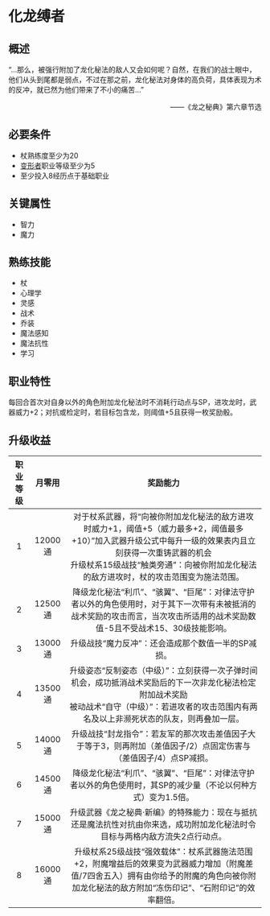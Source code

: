 # 化龙缚者

## 概述

“…那么，被强行附加了龙化秘法的敌人又会如何呢？自然，在我们的战士眼中，他们从头到尾都是弱点，不过在那之前，龙化秘法对身体的高负荷，具体表现为术的反冲，就已然为他们带来了不小的痛苦…”
<div align="right">——《龙之秘典》第六章节选</div>

## 必要条件

* 杖熟练度至少为20
* <a href="../deformer" target="_blank">变形者</a>职业等级至少为5
* 至少投入8经历点于基础职业

## 关键属性

* 智力
* 魔力

## 熟练技能

* 杖
* 心理学
* 灵感
* 战术
* 乔装
* 魔法感知
* 魔法抗性
* 学习
  
## 职业特性

每回合首次对自身以外的角色附加龙化秘法时不消耗行动点与SP，进攻龙时，武器威力+2；对抗或检定时，若目标包含龙，则阈值+5且获得一枚奖励骰。

## 升级收益

职业等级|月零用|奖励能力
:--:|:--:|:--:
1|12000通|对于杖系武器，将“向被你附加龙化秘法的敌方进攻时威力+1，阈值+5（威力最多+2，阈值最多+10）”加入武器升级公式中每升一级的效果表内且立刻获得一次重铸武器的机会<br>升级杖系15级战技“触类旁通”：向被你附加龙化秘法的敌方进攻时，杖的攻击范围变为施法范围。
2|12500通|降级龙化秘法“利爪”、“骇翼”、“巨尾”：对律法守护者以外的角色使用时，对于其下一次带有未被抵消的战术奖励的攻击而言，当次攻击所适用的战术奖励数值-5且不受战术15、30级技能影响。
3|13000通|升级战技“魔力反冲”：还会造成那个数值一半的SP减损。
4|13500通|升级姿态“反制姿态（中级）”：立刻获得一次子弹时间机会，成功抵消战术奖励后的下一次非龙化秘法检定附加战术奖励<br>被动战术“自守（中级）”：若进攻者的攻击范围内有两名及以上非濒死状态的队友，则再叠加一层。
5|14000通|升级战技“封龙指令”：若友军的那次攻击差值因子大于等于3，则再附加（差值因子/2）点固定伤害与（差值因子/4）点SP减损。
6|14500通|降级龙化秘法“利爪”、“骇翼”、“巨尾”：对律法守护者以外的角色使用时，其SP的减少量（不论以何种方式）变为1.5倍。
7|15000通|升级武器《龙之秘典·新编》的特殊能力：现在与抵抗还是魔法抗性对抗由你来选，成功附加龙化秘法时令目标与两格内敌方流失2点行动点。
8|16000通|升级杖系25级战技“强效载体”：杖系武器施法范围+2，附魔增益后的效果变为武器威力增加（附魔差值/7四舍五入）拥有由你给予的附魔的角色向被你附加龙化秘法的敌方附加“冻伤印记”、“石附印记”的效率翻倍。